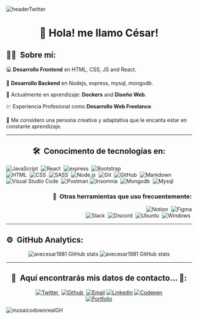 

![headerTwitter](https://cdn.pixabay.com/photo/2021/08/04/13/06/software-developer-6521720_960_720.jpg)


<div align="center">
  
# :wave: **Hola! me llamo César!** 

</div>

<div align="left">

## :man_technologist: &nbsp;Sobre mí:



:computer: **Desarrollo Frontend** en  HTML, CSS, JS and React.&nbsp;
  
:candy: **Desarrollo Backend** en Nodejs, express, mysql, mongodb.&nbsp;
  
:pushpin: Actualmente en aprendizaje:  **Dockers** and **Diseño Web**.&nbsp;
  
:chart: Experiencia Profesional como **Desarrollo Web Freelance**.&nbsp;
  
:art: Me considero una persona creativa y adaptativa que le encanta estar en constante aprendizaje. &nbsp; 

</div> 

---

<span align="center">

## 🛠 &nbsp;Conocimento de tecnologías en:
</span>


![JavaScript](https://img.shields.io/badge/-JavaScript-05122A?style=flat&logo=javascript)&nbsp;
![React](https://img.shields.io/badge/-React-05122A?style=flat&logo=react)&nbsp;
![express](https://img.shields.io/badge/-express-05122A?style=flat&logo=express)&nbsp;
![Bootstrap](https://img.shields.io/badge/-Bootstrap-05122A?style=flat&logo=bootstrap&logoColor=563D7C)\
![HTML](https://img.shields.io/badge/-HTML-05122A?style=flat&logo=HTML5)&nbsp;
![CSS](https://img.shields.io/badge/-CSS-05122A?style=flat&logo=CSS3&logoColor=1572B6)&nbsp;
![SASS](https://img.shields.io/badge/-Sass-05122A?style=flat&logo=sass)&nbsp;
![Node.js](https://img.shields.io/badge/-Node.js-05122A?style=flat&logo=node.js)&nbsp;
![Git](https://img.shields.io/badge/-Git-05122A?style=flat&logo=git)&nbsp;
![GitHub](https://img.shields.io/badge/-GitHub-05122A?style=flat&logo=github)&nbsp;
![Markdown](https://img.shields.io/badge/-Markdown-05122A?style=flat&logo=markdown)\
![Visual Studio Code](https://img.shields.io/badge/-Visual%20Studio%20Code-05122A?style=flat&logo=visual-studio-code&logoColor=007ACC)&nbsp;
![Postman](https://img.shields.io/badge/-Postman-05122A?style=flat&logo=postman)
![Insomnia](https://img.shields.io/badge/-insomnia-05122A?style=flat&logo=insomnia)&nbsp;
![Mongodb](https://img.shields.io/badge/-mongodb-05122A?style=flat&logo=mongodb)&nbsp;
![Mysql](https://img.shields.io/badge/-mysql-05122A?style=flat&logo=mysql)&nbsp;

<span align="right">

### :toolbox: &nbsp;Otras herramientas que uso frecuentemente:



![Notion](https://img.shields.io/badge/-Notion-05122A?style=flat&logo=notion)&nbsp;
![Figma](https://img.shields.io/badge/-Figma-05122A?style=flat&logo=figma)\
![Slack](https://img.shields.io/badge/-Slack-05122A?style=flat&logo=slack)&nbsp;
![Discord](https://img.shields.io/badge/-Discord-05122A?style=flat&logo=discord)&nbsp;
![Ubuntu](https://img.shields.io/badge/-ubuntu-05122A?style=flat&logo=ubuntu)&nbsp;
![Windows](https://img.shields.io/badge/-Windows-05122A?style=flat&logo=windows)&nbsp;   


</span>

---   

## ⚙️ &nbsp;GitHub Analytics:

<div align="center">

![avecesar1981 GitHub stats](https://github-readme-stats.vercel.app/api?username=avecesar1981&show_icons=true&theme=onedark&layout=compact)
![avecesar1981 GitHub stats](https://github-readme-stats.vercel.app/api/top-langs/?username=avecesar1981&theme=onedark&layout=compact)   

</div>

---

<div align="center">

## :call_me_hand: &nbsp;Aquí encontrarás mis datos de contacto... :musical_note::



[![Twitter](https://img.shields.io/twitter/follow/0_0avecesar?label=Twitter&style=social)&nbsp;](https://twitter.com/0_0avecesar)
[![Github](https://img.shields.io/github/followers/avecesar1981?label=Github&style=social)&nbsp;](https://github.com/avecesar1981)
[![Email](https://img.shields.io/badge/-crruiz1981@gmail.com-05122A?style=flat&logo=gmail&color=grey)](mailto:crruiz1981@gmail.com)
[![Linkedin](https://img.shields.io/badge/césar-ruiz-9077251b8?style=flat&logo=linkedin&color=grey)](https://www.linkedin.com/in/c%C3%A9sar-ruiz-9077251b8/)
[![Codepen](https://img.shields.io/badge/-@avecesar-05122A?style=flat&logo=codepen&color=grey)](https://codepen.io/avecesar)  
[![Portfolio](https://img.shields.io/website?color=red&label=portfolio&style=for-the-badge&url=https%3A%2F%2Fmartreyz.github.io%2Fportfolio)](https://github.com/avecesar1981?tab=repositories)

</div>







![mosaicodownrealGH](https://user-images.githubusercontent.com/69849664/110167698-67b0d100-7df6-11eb-93d7-020dc7d5acf2.png)
